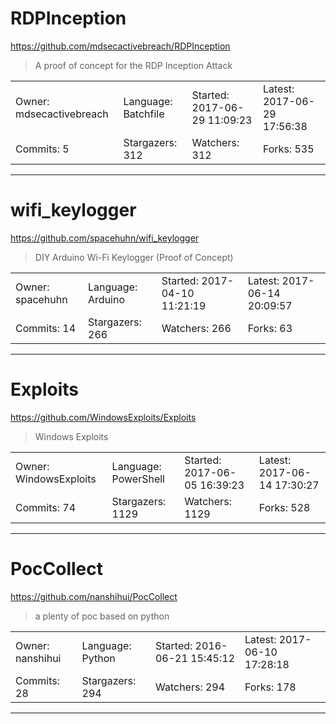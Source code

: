 # RDPInception

https://github.com/mdsecactivebreach/RDPInception
<blockquote>
A proof of concept for the RDP Inception Attack
</blockquote>

<table>
<tr><td>Owner: mdsecactivebreach</td>
    <td>Language: Batchfile</td>
    <td>Started: 2017-06-29 11:09:23</td>
    <td>Latest: 2017-06-29 17:56:38</td></tr>
<tr><td>Commits: 5</td>
    <td>Stargazers: 312</td>
    <td>Watchers: 312</td>
    <td>Forks: 535</td></tr>
</table>

---

# wifi_keylogger

https://github.com/spacehuhn/wifi_keylogger
<blockquote>
DIY Arduino Wi-Fi Keylogger (Proof of Concept)
</blockquote>

<table>
<tr><td>Owner: spacehuhn</td>
    <td>Language: Arduino</td>
    <td>Started: 2017-04-10 11:21:19</td>
    <td>Latest: 2017-06-14 20:09:57</td></tr>
<tr><td>Commits: 14</td>
    <td>Stargazers: 266</td>
    <td>Watchers: 266</td>
    <td>Forks: 63</td></tr>
</table>

---

# Exploits

https://github.com/WindowsExploits/Exploits
<blockquote>
Windows Exploits
</blockquote>

<table>
<tr><td>Owner: WindowsExploits</td>
    <td>Language: PowerShell</td>
    <td>Started: 2017-06-05 16:39:23</td>
    <td>Latest: 2017-06-14 17:30:27</td></tr>
<tr><td>Commits: 74</td>
    <td>Stargazers: 1129</td>
    <td>Watchers: 1129</td>
    <td>Forks: 528</td></tr>
</table>

---

# PocCollect

https://github.com/nanshihui/PocCollect
<blockquote>
a plenty of poc based on python
</blockquote>

<table>
<tr><td>Owner: nanshihui</td>
    <td>Language: Python</td>
    <td>Started: 2016-06-21 15:45:12</td>
    <td>Latest: 2017-06-10 17:28:18</td></tr>
<tr><td>Commits: 28</td>
    <td>Stargazers: 294</td>
    <td>Watchers: 294</td>
    <td>Forks: 178</td></tr>
</table>

---

